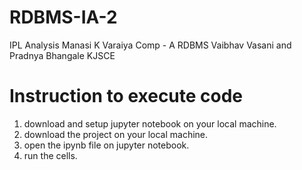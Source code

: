 # RDBMS-IA-2
IPL Analysis
Manasi K Varaiya
Comp - A
RDBMS
Vaibhav Vasani and Pradnya Bhangale
KJSCE

# Instruction to execute code
1) download and setup jupyter notebook on your local machine.
2) download the project on your local machine.
3) open the ipynb file on jupyter notebook.
4) run the cells.
